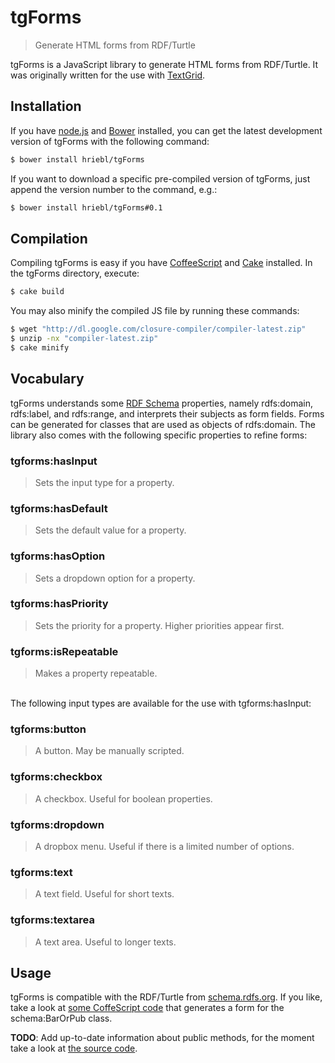 # tgForms

> Generate HTML forms from RDF/Turtle

tgForms is a JavaScript library to generate HTML forms from RDF/Turtle. It was originally written for the use with [TextGrid](http://textgrid.de).


## Installation

If you have [node.js](http://nodejs.org) and [Bower](http://bower.io) installed, you can get the latest development version of tgForms with the following command:

```sh
$ bower install hriebl/tgForms
```

If you want to download a specific pre-compiled version of tgForms, just append the version number to the command, e.g.:

```sh
$ bower install hriebl/tgForms#0.1
```


## Compilation

Compiling tgForms is easy if you have [CoffeeScript](http://coffeescript.org) and [Cake](http://coffeescript.org/documentation/docs/cake.html) installed. In the tgForms directory, execute:

```sh
$ cake build
```

You may also minify the compiled JS file by running these commands:

```sh
$ wget "http://dl.google.com/closure-compiler/compiler-latest.zip"
$ unzip -nx "compiler-latest.zip"
$ cake minify
```


## Vocabulary

tgForms understands some [RDF Schema](http://www.w3.org/TR/rdf-schema) properties, namely rdfs:domain, rdfs:label, and rdfs:range, and interprets their subjects as form fields. Forms can be generated for classes that are used as objects of rdfs:domain. The library also comes with the following specific properties to refine forms:

### tgforms:hasInput

> Sets the input type for a property.

### tgforms:hasDefault

> Sets the default value for a property.

### tgforms:hasOption

> Sets a dropdown option for a property.

### tgforms:hasPriority

> Sets the priority for a property. Higher priorities appear first.

### tgforms:isRepeatable

> Makes a property repeatable.

<br> The following input types are available for the use with tgforms:hasInput:

### tgforms:button

> A button. May be manually scripted.

### tgforms:checkbox

> A checkbox. Useful for boolean properties.

### tgforms:dropdown

> A dropbox menu. Useful if there is a limited number of options.

### tgforms:text

> A text field. Useful for short texts.

### tgforms:textarea

> A text area. Useful to longer texts.


## Usage

tgForms is compatible with the RDF/Turtle from [schema.rdfs.org](http://schema.rdfs.org). If you like, take a look at [some CoffeScript code](https://github.com/hriebl/bolPerson/blob/master/src/main/webapp/bolPerson.coffee) that generates a form for the schema:BarOrPub class.

**TODO**: Add up-to-date information about public methods, for the moment take a look at [the source code](https://github.com/hriebl/tgForms/blob/944c179cc22bd261ba590c58e440c6c75e276c9e/tgForms.coffee#L236).
